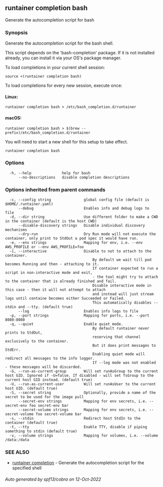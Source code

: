 ## runtainer completion bash

Generate the autocompletion script for bash

### Synopsis

Generate the autocompletion script for the bash shell.

This script depends on the 'bash-completion' package.
If it is not installed already, you can install it via your OS's package manager.

To load completions in your current shell session:

	source <(runtainer completion bash)

To load completions for every new session, execute once:

#### Linux:

	runtainer completion bash > /etc/bash_completion.d/runtainer

#### macOS:

	runtainer completion bash > $(brew --prefix)/etc/bash_completion.d/runtainer

You will need to start a new shell for this setup to take effect.


```
runtainer completion bash
```

### Options

```
  -h, --help              help for bash
      --no-descriptions   disable completion descriptions
```

### Options inherited from parent commands

```
  -c, --config string               global config file (default is $HOME/.runtainer.yaml)
      --debug                       Enables info and debug logs to file
  -d, --dir string                  Use different folder to make a CWD in the container (default is the host CWD)
      --disable-discovery strings   Disable individual discovery mechanisms
      --dry-run                     Dry Run mode will not execute the container, only print to StdOut a pod spec it would have run.
  -e, --env strings                 Mapping for env, i.e. --env AWS_PROFILE or --env AWS_PROFILE=foo
  -i, --interactive                 Disable to not to attach to the container.
                                    	By default we wait till pod becomes Running and then - attaching to it.
                                    	If container expected to run a script in non-interactive mode and exit,
                                    	- the tool might try to attach to the container that is already finished and fail.
                                    	Disable interactive mode in this case - then it will not attempt to attach
                                    	and instead will just stream logs until containe becomes either Succeeded or Failed.
                                    	This automatically disables --stdin and --tty. (default true)
      --log                         Enables info logs to file
  -p, --port strings                Mapping for ports, i.e. --port 8080:8080
  -q, --quiet                       Enable quiet mode.
                                    	By default runtainer never prints to StdOut,
                                    	reserving that channel exclusively to the container.
                                    	But it does print messages to StdErr.
                                    	Enabling quiet mode will redirect all messages to the info logger.
                                    	If --log mode was not enabled - these messages will be discarded.
  -G, --run-as-current-group        Will set runAsGroup to the current host GID. Ignored if -U=false. If disabled - will set fsGroup to the current host GID instead. (default true)
  -U, --run-as-current-user         Will set runAsUser to the current host UID. (default true)
  -S, --secret string               Optionally, provide a name of the secret to be used for the image pull
      --secret-env strings          Mapping for env secrets, i.e. --secret-env foo secret-env bar
      --secret-volume strings       Mapping for env secrets, i.e. --secret-volume foo secret-volume bar
  -s, --stdin                       Redirect host StdIn to the container (default true)
  -t, --tty                         Enable TTY, disable if piping something to stdin (default true)
  -v, --volume strings              Mapping for volumes, i.e. --volume /data:/data
```

### SEE ALSO

* [runtainer completion](runtainer_completion.md)	 - Generate the autocompletion script for the specified shell

###### Auto generated by spf13/cobra on 12-Oct-2022
